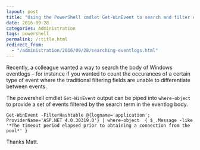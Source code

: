 ```yaml
---
layout: post
title: "Using the PowerShell cmdlet Get-WinEvent to search and filter event and diagnostic logs"
date: 2016-09-28
categories: Administration
tags: powershell
permalink: /:title.html
redirect_from:
  - "/administration/2016/09/28/searching-eventlogs.html"
---
```


Recently, a colleague wanted a way to search the body of Windows eventlogs – for instance if you wanted to count the occurances of a certain type of event where the traditional filtering fields are unable to differentiate between events.

The powershell cmdlet `Get-WinEvent` output can be piped into `where-object` to provide a set of events filtered by the search term in the eventlog body.
 
```
Get-WinEvent -FilterHashtable @{logname='application'; ProviderName='ASP.NET 4.0.30319.0'} | where-object  { $_.Message -like '*The timeout period elapsed prior to obtaining a connection from the pool*' }
```

Thanks Matt.